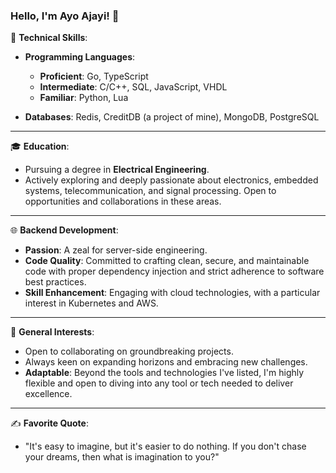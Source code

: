### Hello, I'm Ayo Ajayi! 👋

🔧 **Technical Skills**: 

- **Programming Languages**: 
  - **Proficient**: Go, TypeScript
  - **Intermediate**: C/C++, SQL, JavaScript, VHDL
  - **Familiar**: Python, Lua

- **Databases**: Redis, CreditDB (a project of mine), MongoDB, PostgreSQL

---

🎓 **Education**: 

- Pursuing a degree in **Electrical Engineering**.
- Actively exploring and deeply passionate about electronics, embedded systems, telecommunication, and signal processing. Open to opportunities and collaborations in these areas.

---

🌐 **Backend Development**: 

- **Passion**: A zeal for server-side engineering.
- **Code Quality**: Committed to crafting clean, secure, and maintainable code with proper dependency injection and strict adherence to software best practices.
- **Skill Enhancement**: Engaging with cloud technologies, with a particular interest in Kubernetes and AWS.

---

🚀 **General Interests**:

- Open to collaborating on groundbreaking projects.
- Always keen on expanding horizons and embracing new challenges.
- **Adaptable**: Beyond the tools and technologies I've listed, I'm highly flexible and open to diving into any tool or tech needed to deliver excellence.

---

✍️ **Favorite Quote**:

- "It's easy to imagine, but it's easier to do nothing. If you don't chase your dreams, then what is imagination to you?"

